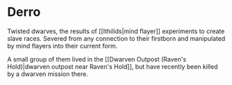 # Derro
Twisted dwarves, the results of [[Ithilids|mind flayer]] experiments to create slave races. Severed from any connection to their firstborn and manipulated by mind flayers into their current form.

A small group of them lived in the [[Dwarven Outpost (Raven's Hold)|dwarven outpost near Raven's Hold]], but have recently been killed by a dwarven mission there.